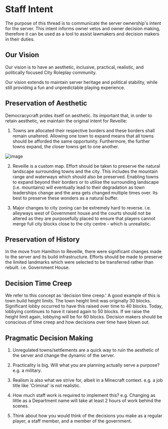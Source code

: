 # Staff Intent

The purpose of this thread is to communicate the server ownership's intent for the server. This intent informs owner vetos and owner decision making, therefore it can be used as a tool to assist lawmakers and decision makers in their duties.

## Our Vision

Our vision is to have an aesthetic, inclusive, practical, realistic, and politically focused City Roleplay community.

Our vision extends to maintain server heritage and political stability, while still providing a fun and unpredictable playing experience.

## Preservation of Aesthetic

Democracycraft prides itself on aesthetic. Its important that, in order to retain aesthetic, we maintain the original intent for Reveille:

1. Towns are allocated their respective borders and these borders shall remain unaltered. Allowing one town to expand means that all towns should be afforded the same opportunity. Furthermore, the further towns expand, the closer towns get to one another.

![image](https://cdn.discordapp.com/attachments/838356841217916989/1171060658788380672/reveille_borders-png.png?ex=655b4e3a&is=6548d93a&hm=3c0785655f840a360e59a0c0048dad2fbd7b934c463d5dbfa8f8726dcac0b935&)

2. Reveille is a custom map. Effort should be taken to preserve the natural landscape surrounding towns and the city. This includes the mountain range and waterways which should also be preserved. Enabling towns to expand beyond their borders or to utilise the surrounding landscape (i.e. mountains) will eventually lead to their degradation as town leaderships change and the area gets changed multiple times over. Its best to preserve these wonders as a natural buffer.

4. Major changes to city zoning can be extremely hard to reverse. i.e. alleyways west of Government house and the courts should not be altered as they are purposefully placed to ensure that players cannot merge full city blocks close to the city centre - which is unrealistic.

## Preservation of History

In the move from Hamilton to Reveille, there were significant changes made to the server and its build infrastructure. Efforts should be made to preserve the limited landmarks which were selected to be transferred rather than rebuilt. i.e. Government House.

## Decision Time Creep

We refer to this concept as 'decision time creep.' A good example of this is town build height limits. The town height limit was originally 30 blocks. Significant lobby occurred to have this raised over time to 40 blocks. Today, lobbying continues to have it raised again to 50 blocks. If we raise the height limit again, lobbying will be for 60 blocks. Decision makers should be conscious of time creep and how decisions over time have blown out.

## Pragmatic Decision Making

1. Unregulated towns/settlements are a quick way to ruin the aesthetic of the server and change the dynamic of the server.

2. Practicality is big. Will what you are planning actually serve a purpose? e.g. a military.

3. Realism is also what we strive for, albeit in a Minecraft context. e.g. a job title like 'Criminal' is not realistic.

4. How much staff work is required to implement this? e.g. Changing as little as a Department name will take at least 2 hours of work behind the scenes.

5. Think about how you would think of the decisions you make as a regular player, a staff member, and a member of the government.
